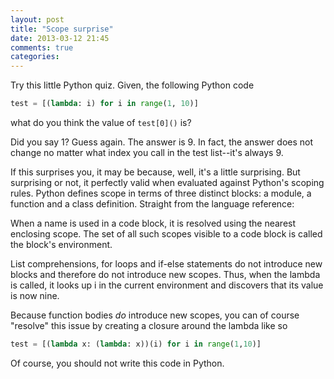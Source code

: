 ```yaml
---
layout: post
title: "Scope surprise"
date: 2013-03-12 21:45
comments: true
categories: 
---
```

Try this little Python quiz. Given, the following Python code

``` python
test = [(lambda: i) for i in range(1, 10)]
```

what do you think the value of <code>test\[0\]()</code> is?

Did you say 1? Guess again. The answer is 9. In fact, the answer does not change no matter what index you call in the test list--it's always 9.

If this surprises you, it may be because, well, it's a little surprising. But surprising or not, it perfectly valid when evaluated against Python's scoping rules. Python defines scope in terms of three distinct blocks: a module, a function and a class definition.  Straight from the language reference:

When a name is used in a code block, it is resolved using the nearest enclosing scope. The set of all such scopes visible to a code block is called the block's environment.

List comprehensions, for loops and if-else statements do not introduce new blocks and therefore do not introduce new scopes. Thus, when the lambda is called, it looks up i in the current environment and discovers that its value is now nine.

Because function bodies *do* introduce new scopes, you can of course "resolve" this issue by creating a closure around the lambda like so

``` python
test = [(lambda x: (lambda: x))(i) for i in range(1,10)]
```

Of course, you should not write this code in Python.
